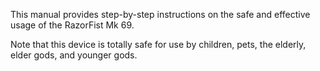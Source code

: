 This manual provides step-by-step instructions on the safe and effective usage of the RazorFist Mk 69. 

Note that this device is totally safe for use by children, pets, the elderly, elder gods, and younger gods. 

